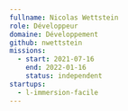 ```yaml
---
fullname: Nicolas Wettstein
role: Développeur
domaine: Développement
github: nwettstein
missions:
  - start: 2021-07-16
    end: 2022-01-16
    status: independent
startups:
  - l-immersion-facile
---
```


